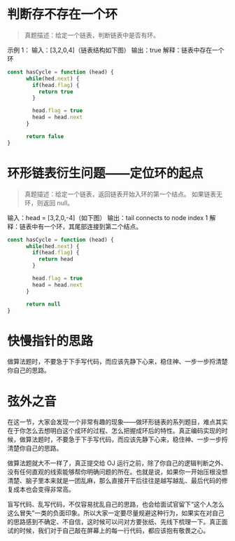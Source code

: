 # 判断存不存在一个环
>真题描述：给定一个链表，判断链表中是否有环。

示例 1：
输入：[3,2,0,4]（链表结构如下图） 输出：true
解释：链表中存在一个环 
```js
const hasCycle = function (head) {
      while(hed.next) {
        if(head.flag) {
          return true
        }

        head.flag = true
        head = head.next
      }

      return false 
}
```

# 环形链表衍生问题——定位环的起点
>真题描述：给定一个链表，返回链表开始入环的第一个结点。 如果链表无环，则返回 null。

输入：head = [3,2,0,-4]（如下图） 输出：tail connects to node index 1 解释：链表中有一个环，其尾部连接到第二个结点。
```js
const hasCycle = function (head) {
      while(hed.next) {
        if(head.flag) {
          return head
        }

        head.flag = true
        head = head.next
      }

      return null 
}
```

# 快慢指针的思路

做算法题时，不要急于下手写代码，而应该先静下心来，稳住神、一步一步捋清楚你自己的思路。

# 弦外之音

在这一节，大家会发现一个非常有趣的现象——做环形链表的系列题目，难点其实在于你怎么去想明白这个成环的过程、怎么把握成环后的特性。真正编码实现的时候，做算法题时，不要急于下手写代码，而应该先静下心来，稳住神、一步一步捋清楚你自己的思路。

做算法题就大不一样了，真正提交给 OJ 运行之前，除了你自己的逻辑判断之外、没有任何直观的线索能够帮你明确问题的所在。也就是说，如果你一开始压根没想清楚、脑子里本来就是一团乱麻，那么直接开干后往往是越写越乱、最后代码的修复成本也会变得非常高。

盲写代码、乱写代码，不仅容易扰乱自己的思路，也会给面试官留下“这个人怎么这么冒失”一类的负面印象。所以大家一定要尽量规避这种行为，如果实在对自己的思路感到不确定、不自信，这时候可以问对方要张纸、先线下梳理一下。真正面试的时候，我们对于自己敲在屏幕上的每一行代码，都应该抱有敬畏之心。
